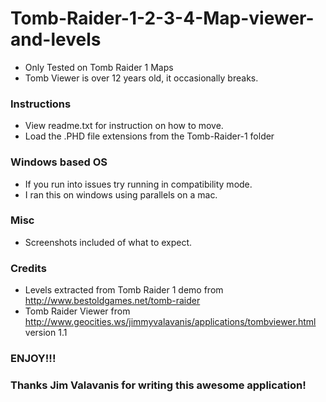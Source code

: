 # Tomb-Raider-1-2-3-4-Map-viewer-and-levels

* Only Tested on Tomb Raider 1 Maps
* Tomb Viewer is over 12 years old, it occasionally breaks.

### Instructions
- View readme.txt for instruction on how to move.
- Load the .PHD file extensions from the Tomb-Raider-1 folder

### Windows based OS

* If you run into issues try running in compatibility mode.
* I ran this on windows using parallels on a mac.

### Misc

- Screenshots included of what to expect. 

### Credits
* Levels extracted from Tomb Raider 1 demo from http://www.bestoldgames.net/tomb-raider
* Tomb Raider Viewer from http://www.geocities.ws/jimmyvalavanis/applications/tombviewer.html version 1.1

### ENJOY!!!
### Thanks Jim Valavanis for writing this awesome application!
